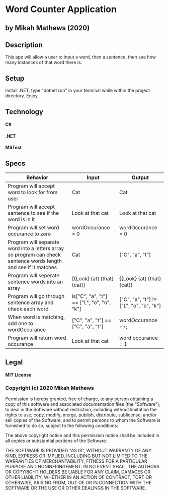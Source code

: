 # Word Counter Application

## by Mikah Mathews (2020)

## Description

This app will allow a user to input a word, then a sentence, then see how many instances of that word there is.

## Setup

Install .NET, type "dotnet run" in your terminal while within the project directory. Enjoy.

## Technology

#### C#
#### .NET
#### MSTest

## Specs

|Behavior|Input|Output|
|-----|-----|-----|
|Program will accept word to look for from user| Cat| Cat|
|Program will accept sentence to see if the word is in it|Look at that cat|Look at that cat|
|Program will set word occurance to zero|wordOccurance = 0|wordOccurance = 0|
|Program will separate word into a letters array so program can check sentence words length and see if it matches| Cat| ["C", "a", "t"]|
|Program will seperate sentence words into an array|[{Look} {at} {that} {cat}]|{{Look} {at} {that} {cat}}|
|Program will go through sentence array and check each word| is["C", "a", "t"] == ["L", "o", "o", "k"]|["C", "a", "t"] != ["L", "o", "o", "k"]|
|When word is matching, add one to wordOccurance | ["C", "a", "t"] == ["C", "a", "t"] | wordOccurance ++; |
|Program will return word occurance|Look at that cat|word occurance = 1|



## Legal

#### MIT License

### Copyright (c) 2020 Mikah Mathews

Permission is hereby granted, free of charge, to any person obtaining a copy
of this software and associated documentation files (the "Software"), to deal
in the Software without restriction, including without limitation the rights
to use, copy, modify, merge, publish, distribute, sublicense, and/or sell
copies of the Software, and to permit persons to whom the Software is
furnished to do so, subject to the following conditions:

The above copyright notice and this permission notice shall be included in all
copies or substantial portions of the Software.

THE SOFTWARE IS PROVIDED "AS IS", WITHOUT WARRANTY OF ANY KIND, EXPRESS OR
IMPLIED, INCLUDING BUT NOT LIMITED TO THE WARRANTIES OF MERCHANTABILITY,
FITNESS FOR A PARTICULAR PURPOSE AND NONINFRINGEMENT. IN NO EVENT SHALL THE
AUTHORS OR COPYRIGHT HOLDERS BE LIABLE FOR ANY CLAIM, DAMAGES OR OTHER
LIABILITY, WHETHER IN AN ACTION OF CONTRACT, TORT OR OTHERWISE, ARISING FROM,
OUT OF OR IN CONNECTION WITH THE SOFTWARE OR THE USE OR OTHER DEALINGS IN THE
SOFTWARE.
